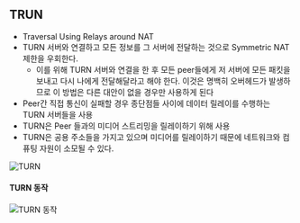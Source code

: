 ## TRUN

- Traversal Using Relays around NAT
- TURN 서버와 연결하고 모든 정보를 그 서버에 전달하는 것으로 Symmetric NAT 제한을 우회한다.
  - 이를 위해 TURN 서버와 연결을 한 후 모든 peer들에게 저 서버에 모든 패킷을 보내고 다시 나에게 전달해달라고 해야 한다. 이것은 명백히 오버헤드가 발생하므로 이 방법은 다른 대안이 없을 경우만 사용하게 된다
- Peer간 직접 통신이 실패할 경우 종단점들 사이에 데이터 릴레이를 수행하는 TURN 서버들을 사용
- TURN은 Peer 들과의 미디어 스트리밍을 릴레이하기 위해 사용
- TURN은 공용 주소들을 가지고 있으며 미디어를 릴레이하기 때문에 네트워크와 컴퓨팅 자원이 소모될 수 있다.

![TURN](C:/Users/허강무/TIL/WebRTC/images/03_1.png)



#### TURN 동작

![TURN 동작](C:/Users/허강무/TIL/WebRTC/images/03_2.png)